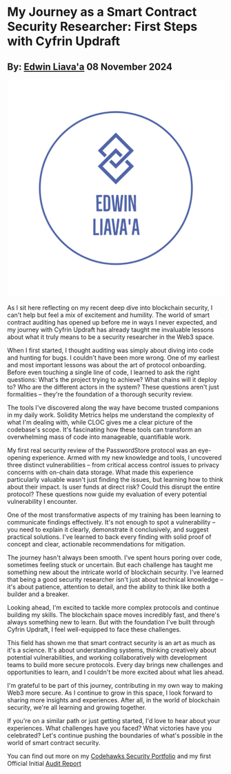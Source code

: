 # My Journey as a Smart Contract Security Researcher: First Steps with Cyfrin Updraft
## By: [Edwin Liava'a](https://github.com/EdwinLiavaa) 08 November 2024

<p align="center">
 <img width="800" src="https://github.com/EdwinLiavaa/liavaa.space/blob/main/logo.png">
</p>

As I sit here reflecting on my recent deep dive into blockchain security, I can't help but feel a mix of excitement and humility. The world of smart contract auditing has opened up before me in ways I never expected, and my journey with Cyfrin Updraft has already taught me invaluable lessons about what it truly means to be a security researcher in the Web3 space.

When I first started, I thought auditing was simply about diving into code and hunting for bugs. I couldn't have been more wrong. One of my earliest and most important lessons was about the art of protocol onboarding. Before even touching a single line of code, I learned to ask the right questions: What's the project trying to achieve? What chains will it deploy to? Who are the different actors in the system? These questions aren't just formalities – they're the foundation of a thorough security review.

The tools I've discovered along the way have become trusted companions in my daily work. Solidity Metrics helps me understand the complexity of what I'm dealing with, while CLOC gives me a clear picture of the codebase's scope. It's fascinating how these tools can transform an overwhelming mass of code into manageable, quantifiable work.

My first real security review of the PasswordStore protocol was an eye-opening experience. Armed with my new knowledge and tools, I uncovered three distinct vulnerabilities – from critical access control issues to privacy concerns with on-chain data storage. What made this experience particularly valuable wasn't just finding the issues, but learning how to think about their impact. Is user funds at direct risk? Could this disrupt the entire protocol? These questions now guide my evaluation of every potential vulnerability I encounter.

One of the most transformative aspects of my training has been learning to communicate findings effectively. It's not enough to spot a vulnerability – you need to explain it clearly, demonstrate it conclusively, and suggest practical solutions. I've learned to back every finding with solid proof of concept and clear, actionable recommendations for mitigation.

The journey hasn't always been smooth. I've spent hours poring over code, sometimes feeling stuck or uncertain. But each challenge has taught me something new about the intricate world of blockchain security. I've learned that being a good security researcher isn't just about technical knowledge – it's about patience, attention to detail, and the ability to think like both a builder and a breaker.

Looking ahead, I'm excited to tackle more complex protocols and continue building my skills. The blockchain space moves incredibly fast, and there's always something new to learn. But with the foundation I've built through Cyfrin Updraft, I feel well-equipped to face these challenges.

This field has shown me that smart contract security is an art as much as it's a science. It's about understanding systems, thinking creatively about potential vulnerabilities, and working collaboratively with development teams to build more secure protocols. Every day brings new challenges and opportunities to learn, and I couldn't be more excited about what lies ahead.

I'm grateful to be part of this journey, contributing in my own way to making Web3 more secure. As I continue to grow in this space, I look forward to sharing more insights and experiences. After all, in the world of blockchain security, we're all learning and growing together.

If you're on a similar path or just getting started, I'd love to hear about your experiences. What challenges have you faced? What victories have you celebrated? Let's continue pushing the boundaries of what's possible in the world of smart contract security.

You can find out more on my [Codehawks Security Portfolio](https://github.com/EdwinLiavaa/codehawks-security-portfolio) and my first Official Initial [Audit Report](https://github.com/EdwinLiavaa/codehawks-security-portfolio/blob/main/2024-11-08-password-store-audit-report.pdf) 

